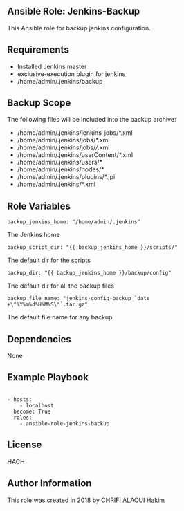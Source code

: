 ## Ansible Role: Jenkins-Backup

This Ansible role for backup jenkins configuration.


## Requirements

* Installed Jenkins master
* exclusive-execution plugin for jenkins
* /home/admin/.jenkins/backup

## Backup Scope

The following files will be included into the backup archive:

* /home/admin/.jenkins/jenkins-jobs/*.xml
* /home/admin/.jenkins/jobs/*.xml
* /home/admin/.jenkins/jobs/*/*.xml
* /home/admin/.jenkins/userContent/*.xml
* /home/admin/.jenkins/users/*
* /home/admin/.jenkins/nodes/*
* /home/admin/.jenkins/plugins/*.jpi
* /home/admin/.jenkins/*.xml

## Role Variables

    backup_jenkins_home: "/home/admin/.jenkins"

The Jenkins home

    backup_script_dir: "{{ backup_jenkins_home }}/scripts/"

The default dir for the scripts

    backup_dir: "{{ backup_jenkins_home }}/backup/config"

The default dir for all the backup files

    backup_file_name: "jenkins-config-backup_`date +\"%Y%m%d%H%M%S\"`.tar.gz"

The default file name for any backup

## Dependencies

None

## Example Playbook
```

- hosts:
    - localhost
  become: True
  roles:
    - ansible-role-jenkins-backup

```


## License

HACH

## Author Information

This role was created in 2018 by [CHRIFI ALAOUI Hakim](https://github.com/Hakimo003/ansible-role-jenkins-backup)
